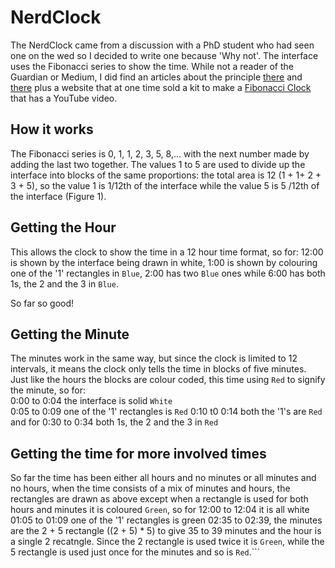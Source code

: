 # NerdClock
The NerdClock came from a discussion with a PhD student who had seen one on the wed so I decided to write one because 'Why not'. The interface uses the Fibonacci series to show the time. While not a reader of the Guardian or Medium, I did find an articles about the principle [there](https://www.theguardian.com/science/alexs-adventures-in-numberland/2015/may/09/fibonacci-clock-can-you-tell-the-time-on-the-worlds-most-stylish-nerd-timepiece) and [there](https://medium.com/@shubhamk008/fibonacci-clock-the-geeks-clock-finally-decoded-54f5ef50649a) plus a website that at one time sold a kit to make a [Fibonacci Clock](https://mathsgear.co.uk/products/fibonacci-clock) that has a YouTube video.

## How it works

The Fibonacci series is 0, 1, 1, 2, 3, 5, 8,... with the next number made by adding the last two together. The values 1 to 5 are used to divide up the interface into blocks of the same proportions: the total area is 12 (1 + 1+ 2 + 3 + 5), so the value 1 is 1/12th of the interface while the value 5 is 5 /12th of the interface (Figure 1). 

## Getting the Hour

This allows the clock to show the time in a 12 hour time format, so for: 
12:00 is shown by the interface being drawn in white, 
1:00 is shown by colouring one of the '1' rectangles in ```Blue```, 
2:00 has two ```Blue``` ones 
while 6:00 has both 1s, the 2 and the 3 in ```Blue```.

So far so good!

## Getting the Minute

The minutes work in the same way, but since the clock is limited to 12 intervals, it means the clock only tells the time in blocks of five minutes.  
Just like the hours the blocks are colour coded, this time using ``Red`` to signify the minute, so for:   
0:00 to 0:04 the interface is solid ```White```  
0:05 to 0:09 one of the '1' rectangles is ```Red```
0:10 t0 0:14 both the '1's are ```Red```
and for 0:30 to 0:34 both 1s, the 2 and the 3 in ``Red``

## Getting the time for more involved times

So far the time has been either all hours and no minutes or all minutes and no hours, when the time consists of a mix of minutes and hours, the rectangles are drawn as above except when a rectangle is used for both hours and minutes it is coloured ```Green```, so for 
12:00 to 12:04 it is all white
01:05 to 01:09 one of the '1' rectangles is green
02:35 to 02:39, the minutes are the 2 + 5 rectangle  ((2 + 5) * 5) to give 35 to 39 minutes and the hour is a single 2 recatngle. Since the 2 rectangle is used twice it is ```Green```, while the 5 rectangle is used just once for the minutes and so is ```Red```.```
 
